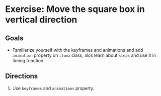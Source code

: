 # Exercise: Move the square box in vertical direction

## Goals

- Familiarize yourself with the keyframes and animations and add `animation` property on `.tuna` class, alos learn about `steps` and use it in timing function.

## Directions

1. Use `keyframes` and `animations` property.
